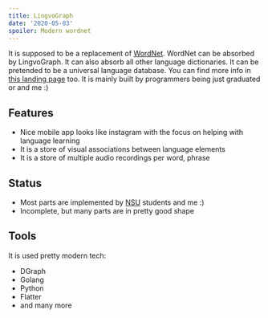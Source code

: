 ```yaml
---
title: LingvoGraph
date: '2020-05-03'
spoiler: Modern wordnet
---
```


It is supposed to be a replacement of [WordNet](https://wordnet.princeton.edu/).
WordNet can be absorbed by LingvoGraph.
It can also absorb all other language dictionaries.
It can be pretended to be a universal language database.
You can find more info in [this landing page](/https://lingvograph.netlify.app/) too.
It is mainly built by programmers being just graduated or  and me :)

## Features

- Nice mobile app looks like instagram with the focus on helping with language learning
- It is a store of visual associations between language elements
- It is a store of multiple audio recordings per word, phrase

## Status

- Most parts are implemented by [NSU](https://www.nsu.ru/) students and me :)
- Incomplete, but many parts are in pretty good shape

## Tools

It is used pretty modern tech:

- DGraph
- Golang
- Python
- Flatter
- and many more
